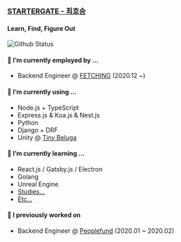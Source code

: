 ### [STARTERGATE - 최호승](https://startergate.dev)

#### Learn, Find, Figure Out

![Github Status](https://github-readme-stats.vercel.app/api?username=startergate&show_icons=true&count_private=true&theme=tokyonight)
<!--
- 🔭 I’m currently working on ...
- 🌱 I’m currently learning ...
- 👯 I’m looking to collaborate on ...
- 🤔 I’m looking for help with ...
- 💬 Ask me about ...
- 📫 How to reach me: ...
-->
#### 🔭 I’m currently employed by ...
* Backend Engineer @ [FETCHING](https://github.com/Fetching-Korea) (2020.12 ~)

#### 🔭 I’m currently using ...
* Node.js + TypeScript
* Express.js & Koa.js & Nest.js
* Python
* Django + DRF
* Unity @ [Tiny Beluga](https://github.com/tiny-beluga)

#### 🌱 I’m currently learning ...
* React.js / Gatsby.js / Electron
* Golang
* Unreal Engine
* [Studies...](https://github.com/startergate-learns-stuff)
* [Etc...](https://github.com/startergate-weekly)

#### 🔭 I previously worked on
* Backend Engineer @ [Peoplefund](https://www.peoplefund.co.kr) (2020.01 ~ 2020.02)
<!--
#### 🏫 I studied on ...
* [Gwangju Software Meister High School](http://gsm.gen.hs.kr) (2018.3 ~ 2021.1)
-->
